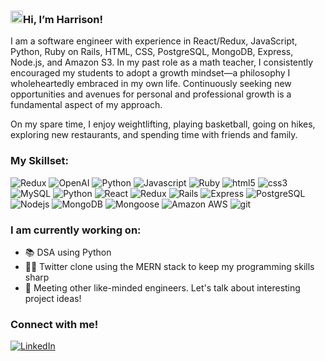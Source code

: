 <h3><img src="https://media.giphy.com/media/hvRJCLFzcasrR4ia7z/giphy.gif" width="20px"/>Hi, I’m Harrison!</h3>
<p>
  I am a software engineer with experience in React/Redux, JavaScript, Python, Ruby on Rails, HTML, CSS, PostgreSQL, MongoDB, Express, Node.js, and Amazon S3. In my past role as a math   teacher, I consistently encouraged my students to adopt a growth mindset—a philosophy I wholeheartedly embraced in my own life. Continuously seeking new opportunities and avenues for   personal and professional growth is a fundamental aspect of my approach.

  On my spare time, I enjoy weightlifting, playing basketball, going on hikes, exploring new restaurants, and spending time with friends and family.
</p>

<h3>My Skillset:</h3>
<p>
  <img alt="Redux" src="https://img.shields.io/badge/-Redux-764ABC?style=flat-square&logo=redux&logoColor=white" />
  <img alt="OpenAI" src="https://img.shields.io/badge/-OpenAI-10A27F?style=flat-square&logo=openai&logoColor=white" />
  <img alt="Python" src="https://img.shields.io/badge/-Python-ffde57?style=flat-square&logo=python&logoColor=color"/>
  <img alt="Javascript" src="https://img.shields.io/badge/-JavaScript-F1DC56?style=flat-square&logo=javascript&logoColor=black" />
  <img alt="Ruby" src="https://img.shields.io/badge/-Ruby-CC0000?style=flat-square&logo=ruby&logoColor=color"/>
  <img alt="html5" src="https://img.shields.io/badge/-HTML5-E34F26?style=flat-square&logo=html5&logoColor=white" />
  <img alt="css3" src="https://img.shields.io/badge/-CSS3-264de4?style=flat-square&logo=css3&logoColor=white" />
  <img alt="MySQL" src="https://img.shields.io/badge/-MySQL-00758f?style=flat-square&logo=mysql&logoColor=white"/>
  <img alt="Python" src="https://img.shields.io/badge/-Python-ffde57?style=flat-square&logo=python&logoColor=color"/>
  <img alt="React" src="https://img.shields.io/badge/-React-45b8d8?style=flat-square&logo=react&logoColor=white" />
  <img alt="Redux" src="https://img.shields.io/badge/-Redux-764ABC?style=flat-square&logo=redux&logoColor=white" />
  <img alt="Rails" src="https://img.shields.io/badge/-Rails-CC0000?style=flat-square&logo=rubyonrails&logoColor=white" />
  <img alt="Express" src="https://img.shields.io/badge/-Express-ffffff?style=flat-square&logo=express&logoColor=black" />
  <img alt="PostgreSQL" src="https://img.shields.io/badge/-PostgreSQL-0064a5?style=flat-square&logo=postgresql&logoColor=white" />
  <img alt="Nodejs" src="https://img.shields.io/badge/-Node.js-43853d?style=flat-square&logo=Node.js&logoColor=white" />
  <img alt="MongoDB" src="https://img.shields.io/badge/-MongoDB-13aa52?style=flat-square&logo=mongodb&logoColor=white" />
  <img alt="Mongoose" src="https://img.shields.io/badge/-Mongoose-880000?style=flat-square&logo=mongoose&logoColor=white" />
  <img alt="Amazon AWS" src="https://img.shields.io/badge/-Amazon_AWS-FF9C18?style=flat-square&logo=amazonaws&logoColor=black" />
  <img alt="git" src="https://img.shields.io/badge/-Git-F05032?style=flat-square&logo=git&logoColor=white" />
</p>

<h3>I am currently working on:</h3>
<ul>
  <li>📚 DSA using Python</li>
  <li>👨‍💻 Twitter clone using the MERN stack to keep my programming skills sharp</li>
  <li>🥂 Meeting other like-minded engineers. Let's talk about interesting project ideas!</li>
</ul>

<h3>Connect with me!</h3>
<p>
  <a href="https://www.linkedin.com/in/harrison-l-2738bb103" target="_blank">
    <img alt="LinkedIn" src="https://img.shields.io/badge/-LinkedIn-32A7FF?style=flat-square&logo=linkedin&logoColor=white" />
  </a>
</p>

<!---
harrisonlhl123/harrisonlhl123 is a ✨ special ✨ repository because its `README.md` (this file) appears on your GitHub profile.
You can click the Preview link to take a look at your changes.
--->

